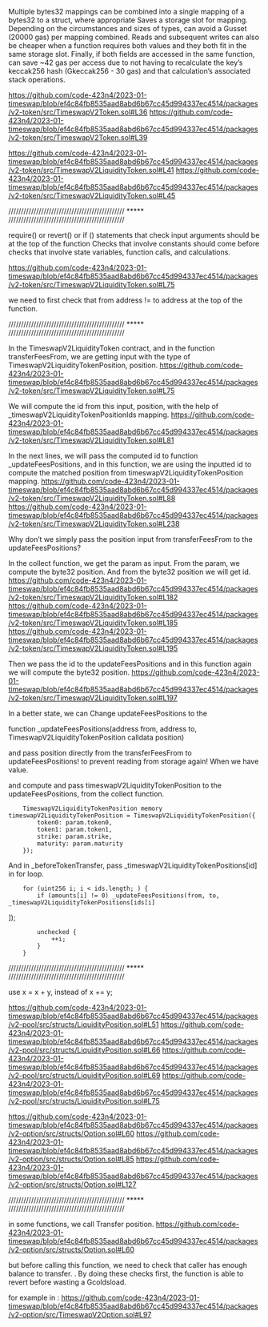 Multiple bytes32 mappings can be combined into a single mapping of a bytes32 to a struct, where appropriate Saves a storage slot for mapping. 
Depending on the circumstances and sizes of types, can avoid a Gusset (20000 gas) per mapping combined. Reads and subsequent writes can also be cheaper when a function requires both values and they both fit in the same storage slot. 
Finally, if both fields are accessed in the same function, can save ~42 gas per access due to not having to recalculate the key’s keccak256 hash (Gkeccak256 - 30 gas) and that calculation’s associated stack operations.

https://github.com/code-423n4/2023-01-timeswap/blob/ef4c84fb8535aad8abd6b67cc45d994337ec4514/packages/v2-token/src/TimeswapV2Token.sol#L36
https://github.com/code-423n4/2023-01-timeswap/blob/ef4c84fb8535aad8abd6b67cc45d994337ec4514/packages/v2-token/src/TimeswapV2Token.sol#L39

https://github.com/code-423n4/2023-01-timeswap/blob/ef4c84fb8535aad8abd6b67cc45d994337ec4514/packages/v2-token/src/TimeswapV2LiquidityToken.sol#L41
https://github.com/code-423n4/2023-01-timeswap/blob/ef4c84fb8535aad8abd6b67cc45d994337ec4514/packages/v2-token/src/TimeswapV2LiquidityToken.sol#L45

////////////////////////////////////////////// ***** //////////////////////////////////////////////

require() or revert() or if () statements that check input arguments should be at the top of the function
Checks that involve constants should come before checks that involve state variables, function calls, and calculations.

https://github.com/code-423n4/2023-01-timeswap/blob/ef4c84fb8535aad8abd6b67cc45d994337ec4514/packages/v2-token/src/TimeswapV2LiquidityToken.sol#L75

we need to first check that from address != to address at the top of the function.

////////////////////////////////////////////// ***** //////////////////////////////////////////////

In the TimeswapV2LiquidityToken contract, and in the function transferFeesFrom, we are getting input with the type of TimeswapV2LiquidityTokenPosition, position.
https://github.com/code-423n4/2023-01-timeswap/blob/ef4c84fb8535aad8abd6b67cc45d994337ec4514/packages/v2-token/src/TimeswapV2LiquidityToken.sol#L75

We will compute the id from this input, position, with the help of _timeswapV2LiquidityTokenPositionIds mapping.
https://github.com/code-423n4/2023-01-timeswap/blob/ef4c84fb8535aad8abd6b67cc45d994337ec4514/packages/v2-token/src/TimeswapV2LiquidityToken.sol#L81

In the next lines, we will pass the computed id to function _updateFeesPositions, and in this function, we are using the inputted id to compute the matched position from timeswapV2LiquidityTokenPosition mapping.
https://github.com/code-423n4/2023-01-timeswap/blob/ef4c84fb8535aad8abd6b67cc45d994337ec4514/packages/v2-token/src/TimeswapV2LiquidityToken.sol#L88
https://github.com/code-423n4/2023-01-timeswap/blob/ef4c84fb8535aad8abd6b67cc45d994337ec4514/packages/v2-token/src/TimeswapV2LiquidityToken.sol#L238

Why don’t we simply pass the position input from transferFeesFrom to the updateFeesPositions?

In the collect function, we get the param as input. From the param, we compute the byte32 position. And from the byte32 position we will get id. 
https://github.com/code-423n4/2023-01-timeswap/blob/ef4c84fb8535aad8abd6b67cc45d994337ec4514/packages/v2-token/src/TimeswapV2LiquidityToken.sol#L182
https://github.com/code-423n4/2023-01-timeswap/blob/ef4c84fb8535aad8abd6b67cc45d994337ec4514/packages/v2-token/src/TimeswapV2LiquidityToken.sol#L185
https://github.com/code-423n4/2023-01-timeswap/blob/ef4c84fb8535aad8abd6b67cc45d994337ec4514/packages/v2-token/src/TimeswapV2LiquidityToken.sol#L195

Then we pass the id to the updateFeesPositions and in this function again we will compute the byte32 position.
https://github.com/code-423n4/2023-01-timeswap/blob/ef4c84fb8535aad8abd6b67cc45d994337ec4514/packages/v2-token/src/TimeswapV2LiquidityToken.sol#L197

In a better state, we can 
Change updateFeesPositions to the

function _updateFeesPositions(address from, address to, TimeswapV2LiquidityTokenPosition calldata position)

and pass position directly from the transferFeesFrom to updateFeesPositions! to prevent reading from storage again! When we have value.

and compute and pass timeswapV2LiquidityTokenPosition to the updateFeesPositions, from the collect function.

        TimeswapV2LiquidityTokenPosition memory timeswapV2LiquidityTokenPosition = TimeswapV2LiquidityTokenPosition({
            token0: param.token0,
            token1: param.token1,
            strike: param.strike,
            maturity: param.maturity
        });

And in _beforeTokenTransfer,  pass _timeswapV2LiquidityTokenPositions[id] in for loop.

        for (uint256 i; i < ids.length; ) {
            if (amounts[i] != 0) _updateFeesPositions(from, to, _timeswapV2LiquidityTokenPositions[ids[i]
]);

            unchecked {
                ++i;
            }
        }

////////////////////////////////////////////// ***** //////////////////////////////////////////////

use x = x + y, instead of x += y;

https://github.com/code-423n4/2023-01-timeswap/blob/ef4c84fb8535aad8abd6b67cc45d994337ec4514/packages/v2-pool/src/structs/LiquidityPosition.sol#L51
https://github.com/code-423n4/2023-01-timeswap/blob/ef4c84fb8535aad8abd6b67cc45d994337ec4514/packages/v2-pool/src/structs/LiquidityPosition.sol#L66
https://github.com/code-423n4/2023-01-timeswap/blob/ef4c84fb8535aad8abd6b67cc45d994337ec4514/packages/v2-pool/src/structs/LiquidityPosition.sol#L69
https://github.com/code-423n4/2023-01-timeswap/blob/ef4c84fb8535aad8abd6b67cc45d994337ec4514/packages/v2-pool/src/structs/LiquidityPosition.sol#L75

https://github.com/code-423n4/2023-01-timeswap/blob/ef4c84fb8535aad8abd6b67cc45d994337ec4514/packages/v2-option/src/structs/Option.sol#L60
https://github.com/code-423n4/2023-01-timeswap/blob/ef4c84fb8535aad8abd6b67cc45d994337ec4514/packages/v2-option/src/structs/Option.sol#L85
https://github.com/code-423n4/2023-01-timeswap/blob/ef4c84fb8535aad8abd6b67cc45d994337ec4514/packages/v2-option/src/structs/Option.sol#L127

////////////////////////////////////////////// ***** //////////////////////////////////////////////

in some functions, we call Transfer position.
https://github.com/code-423n4/2023-01-timeswap/blob/ef4c84fb8535aad8abd6b67cc45d994337ec4514/packages/v2-option/src/structs/Option.sol#L60

but before calling this function, we need to check that caller has enough balance to transfer. . By doing these checks first, the function is able to revert before wasting a Gcoldsload.

for example in :
https://github.com/code-423n4/2023-01-timeswap/blob/ef4c84fb8535aad8abd6b67cc45d994337ec4514/packages/v2-option/src/TimeswapV2Option.sol#L97